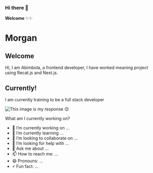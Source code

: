 ### Hi there 👋


**Welcome** ✨✨ 

# Morgan
## Welcome
Hi, I am Abimbola, a frontend developer, I have worked meaning project using Recat.js and Next.js. 

## Currently!
I am currently training to be a full stack developer

![This image is my response :blush:](https://myoctocat.com/assets/images/base-octocat.svg)

What am I currently working on?

- 🔭 I’m currently working on ...
- 🌱 I’m currently learning ...
- 👯 I’m looking to collaborate on ...
- 🤔 I’m looking for help with ...
- 💬 Ask me about ...
- 📫 How to reach me: ...
- 😄 Pronouns: ...
- ⚡ Fun fact: ...

